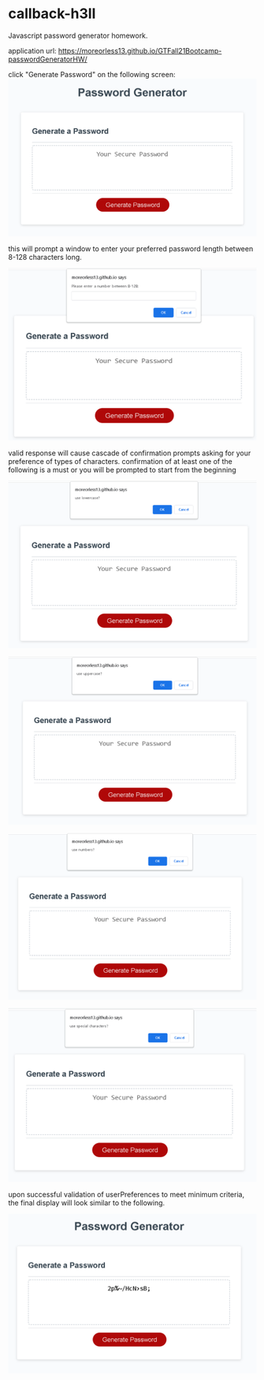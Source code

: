 # callback-h3ll
Javascript password generator homework. 

application url: https://moreorless13.github.io/GTFall21Bootcamp-passwordGeneratorHW/

click "Generate Password" on the following screen:
![Alt text](./assets/images/initialscreen.png)

this will prompt a window to enter your preferred password length between 8-128 characters long.

![Alt text](./assets/images/passwordLengthPrompt.png)

valid response will cause cascade of confirmation prompts asking for your preference of types of characters. confirmation of at least one of the following is a must or you will be prompted to start from the beginning

![Alt text](./assets/images/lowercasePrompt.png)

![Alt text](./assets/images/uppercasePrompt.png)

![Alt text](./assets/images/numbersPrompt.png)

![Alt text](./assets/images/specialCharsPrompt.png)

upon successful validation of userPreferences to meet minimum criteria, the final display will look similar to the following.

![Alt text](./assets/images/finalDisplay.png)
